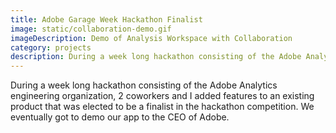 ```yaml
---
title: Adobe Garage Week Hackathon Finalist
image: static/collaboration-demo.gif
imageDescription: Demo of Analysis Workspace with Collaboration
category: projects
description: During a week long hackathon consisting of the Adobe Analytics engineering organization, 2 coworkers and I added features to an existing product that was elected to be a finalist in the hackathon competition.  We eventually got to demo our app to the CEO of Adobe.
---
```


During a week long hackathon consisting of the Adobe Analytics engineering organization, 2 coworkers and I added features to an existing product that was elected to be a finalist in the hackathon competition.  We eventually got to demo our app to the CEO of Adobe.